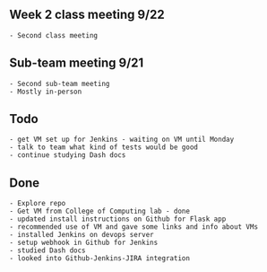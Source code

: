 ## Week 2 class meeting 9/22
    - Second class meeting


## Sub-team meeting 9/21
    - Second sub-team meeting
    - Mostly in-person

## Todo
    - get VM set up for Jenkins - waiting on VM until Monday
    - talk to team what kind of tests would be good
    - continue studying Dash docs

## Done
    - Explore repo
    - Get VM from College of Computing lab - done
    - updated install instructions on Github for Flask app
    - recommended use of VM and gave some links and info about VMs
    - installed Jenkins on devops server
    - setup webhook in Github for Jenkins
    - studied Dash docs
    - looked into Github-Jenkins-JIRA integration